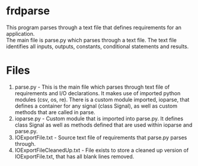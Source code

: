 # frdparse
This program parses through a text file that defines requirements for an application.  
The main file is parse.py which parses through a text file.  The text file identifies all inputs, outputs, constants, conditional statements and results.  

# Files
1. parse.py - This is the main file which parses through text file of requirements and I/O declarations.  It makes use of imported python modules (csv, os, re).  There is a custom module imported, ioparse, that defines a container for any signal (class Signal), as well as custom methods that are called in parse.
2. ioparse.py - Custom module that is imported into parse.py.  It defines class Signal as well as methods defined that are used within ioparse and parse.py.
3. IOExportFile.txt - Source text file of requirements that parse.py parses through.
4. IOExportFileCleanedUp.txt - File exists to store a cleaned up version of IOExportFile.txt, that has all blank lines removed.
